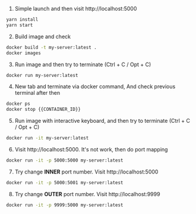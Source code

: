 1. Simple launch and then visit http://localhost:5000
```sh
yarn install
yarn start
```

2. Build image and check
```sh
docker build -t my-server:latest .
docker images
```

3. Run image and then try to terminate (Ctrl + C / Opt + C)
```sh
docker run my-server:latest
```

4. New tab and terminate via docker command, And check previous terminal after then
```sh
docker ps
docker stop {{CONTAINER_ID}}
```

5. Run image with interactive keyboard, and then try to terminate (Ctrl + C / Opt + C)
```sh
docker run -it my-server:latest
```

6. Visit http://localhost:5000. It's not work, then do port mapping
```sh
docker run -it -p 5000:5000 my-server:latest
```

7. Try change **INNER** port number. Visit http://localhost:5000
```sh
docker run -it -p 5000:5001 my-server:latest
```

8. Try change **OUTER** port number. Visit http://localhost:9999
```sh
docker run -it -p 9999:5000 my-server:latest
```
